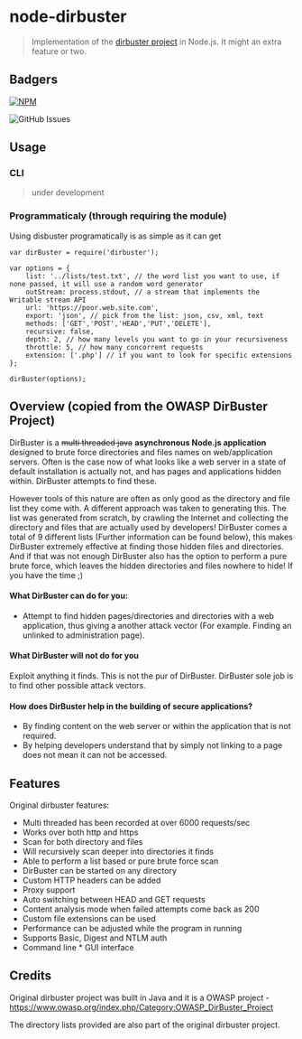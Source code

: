 node-dirbuster
=========

> Implementation of the [dirbuster project](https://www.owasp.org/index.php/Category:OWASP_DirBuster_Project) in Node.js. It might an extra feature or two. 

## Badgers

[![NPM](https://nodei.co/npm/dirbuster.png?downloads=true&stars=true)](https://nodei.co/npm/dirbuster/)

![GitHub Issues](https://img.shields.io/github/daviddias/node-dirbuster/issues/?style=social)


## Usage

### CLI

> under development

### Programmaticaly (through requiring the module)

Using disbuster programatically is as simple as it can get

```
var dirBuster = require('dirbuster');

var options = {
    list: '../lists/test.txt', // the word list you want to use, if none passed, it will use a random word generator
    outStream: process.stdout, // a stream that implements the Writable stream API
    url: 'https://poor.web.site.com',
    export: 'json', // pick from the list: json, csv, xml, text
    methods: ['GET','POST','HEAD','PUT','DELETE'],
    recursive: false,
    depth: 2, // how many levels you want to go in your recursiveness
    throttle: 5, // how many concorrent requests
    extension: ['.php'] // if you want to look for specific extensions
};

dirBuster(options);
```


## Overview (copied from the OWASP DirBuster Project)

DirBuster is a ~~multi threaded java~~ **asynchronous Node.js application** designed to brute force directories and files names on web/application servers. Often is the case now of what looks like a web server in a state of default installation is actually not, and has pages and applications hidden within. DirBuster attempts to find these.

However tools of this nature are often as only good as the directory and file list they come with. A different approach was taken to generating this. The list was generated from scratch, by crawling the Internet and collecting the directory and files that are actually used by developers! DirBuster comes a total of 9 different lists (Further information can be found below), this makes DirBuster extremely effective at finding those hidden files and directories. And if that was not enough DirBuster also has the option to perform a pure brute force, which leaves the hidden directories and files nowhere to hide! If you have the time ;)

#### What DirBuster can do for you:

- Attempt to find hidden pages/directories and directories with a web application, thus giving a another attack vector (For example. Finding an unlinked to administration page).

#### What DirBuster will not do for you

Exploit anything it finds. This is not the pur of DirBuster. DirBuster sole job is to find other possible attack vectors.

#### How does DirBuster help in the building of secure applications?

- By finding content on the web server or within the application that is not required.
- By helping developers understand that by simply not linking to a page does not mean it can not be accessed.

## Features

Original dirbuster features:

- Multi threaded has been recorded at over 6000 requests/sec
- Works over both http and https
- Scan for both directory and files
- Will recursively scan deeper into directories it finds
- Able to perform a list based or pure brute force scan
- DirBuster can be started on any directory
- Custom HTTP headers can be added
- Proxy support
- Auto switching between HEAD and GET requests
- Content analysis mode when failed attempts come back as 200
- Custom file extensions can be used
- Performance can be adjusted while the program in running
- Supports Basic, Digest and NTLM auth
- Command line * GUI interface

## Credits

Original dirbuster project was built in Java and it is a OWASP project - https://www.owasp.org/index.php/Category:OWASP_DirBuster_Project

The directory lists provided are also part of the original dirbuster project.
